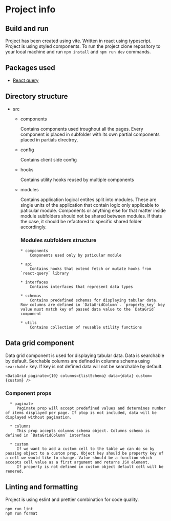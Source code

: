 # Project info

## Build and run

Project has been created using vite.
Written in react using typescript.
Project is using styled components.
To run the project clone repository to your local machine and run `npm install` and `npm run dev` commands.

## Packages used

- [React query](https://github.com/TanStack/query)

## Directory structure

- src

  - components

    Contains components used troughout all the pages. Every component is placed in subfolder with its own partial components placed in partials directroy,

  - config

    Contains client side config

  - hooks

    Contains utility hooks reused by multiple components

  - modules

    Contains application logical entites split into modules. These are single units of the application that contain logic only applicable to paticular module. Components or anything else for that matter inside module subfolders should not be shared between modules. If thats the case, it should be refactored to specific shared folder accordingly.

    ### Modules subfolders structure

        * components
            Components used only by paticular module

        * api
            Contains hooks that extend fetch or mutate hooks from `react-query` library

        * interfaces
            Contains interfaces that represent data types

        * schemas
            Contains predefined schemas for displaying tabular data. Row columns are defined in `DataGridColumn`. `property_key` key value must match key of passed data value to the `DataGrid` component

        * utils
            Contains collection of reusable utility functions

## Data grid component

Data grid component is used for displaying tabular data. Data is searchable by default. Serchable columns are defined in columns schema using `searchable` key. If key is not defined data will not be searchable by default.

`<DataGrid paginate={10} columns={listSchema} data={data} custom={custom} />`

### Component props

      * paginate
         Paginate prop will accept predefined values and determines number of items displayed per page. If ptop is not included, data will be displayed without pagination.

      * columns
         This prop accepts columns schema object. Columns schema is defined in `DataGridColumn` interface

      * custom
         If we want to add a custom cell to the table we can do so by passing object to a custom prop. Object key should be property key of a cell we would like to change. Value should be a function which accepts cell value as a first argument and returns JSX element.
         If property is not defined in custom object default cell will be renered.

## Linting and formatting

Project is using eslint and prettier combination for code quality.

```
npm run lint
npm run format
```
